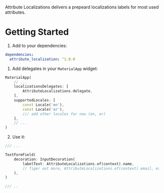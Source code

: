 Attribute Localizations delivers a prepeard localizations labels for most used attributes.

# Getting Started

1. Add to your dependencies:

```yaml
dependencies:
  attribute_localization: ^1.0.0
```

1. Add delegates in your `MaterialApp` widget:

```dart
MaterialApp(
	// ...
	localizationsDelegates: [
		AttributeLocalizations.delegate,
	],
	supportedLocales: [
		const Locale('en'),
		const Locale('ar'),
		/// add other locales for now (en, ar)
	],
	// ...
)
```

2. Use it:

```dart
/// ...

TextFormField(
	decoration: InputDecoration(
		labelText: AttributeLocalizations.of(context).name,
        // figer out more, AttributeLocalizations.of(context).email, etc..
	),
)

/// ..
```
